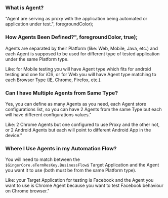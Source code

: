 ﻿### What is Agent?
            
"Agent are serving as proxy with the application being automated or application under test.", foregroundColor);           
                       
           
### How Agents Been Defined?", foregroundColor, true);
            
Agents are separated by their Platform (like: Web, Mobile, Java, etc.) and each Agent is supposed to be used for different type of tested application under the same Platform type.
            
Like: for Mobile testing you will have Agent type which fits for android testing and one for iOS, or for Web you will have Agent type matching to each Browser Type (IE, Chrome, Firefox, etc.).
                        
            
### Can I have Multiple Agents from Same Type?
            
Yes, you can define as many Agents as you need, each Agent store configurations list, so you can have 2 Agents from the same Type but each will have different configurations values."
            
Like: 2 Chrome Agents but one configured to use Proxy and the other not, or 2 Android Agents but each will point to different Android App in the device."            
            
            
### Where I Use Agents in my Automation Flow?
            
You will need to match between the ```$GingerCore.eTermResKey.BusinessFlow$``` Target Application and the Agent you want it to use (both must be from the same Platform type).
            
Like: your Target Application for testing is Facebook and the Agent you want to use is Chrome Agent because you want to test Facebook behaviour on Chrome browser."
                       